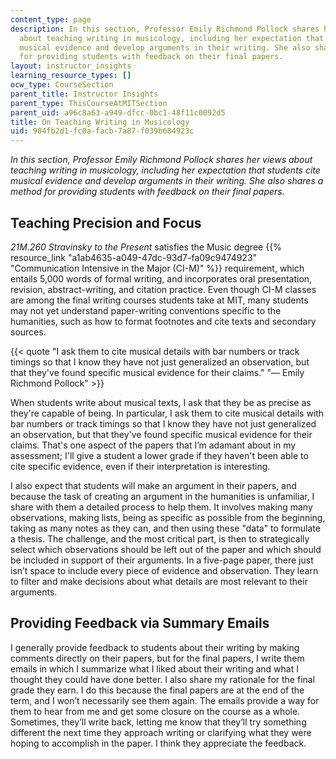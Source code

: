 ```yaml
---
content_type: page
description: In this section, Professor Emily Richmond Pollock shares her insights
  about teaching writing in musicology, including her expectation that students cite
  musical evidence and develop arguments in their writing. She also shares a method
  for providing students with feedback on their final papers.
layout: instructor_insights
learning_resource_types: []
ocw_type: CourseSection
parent_title: Instructor Insights
parent_type: ThisCourseAtMITSection
parent_uid: a96c8a63-a949-dfcc-0bc1-48f11c0092d5
title: On Teaching Writing in Musicology
uid: 984fb2d1-fc0a-facb-7a87-f039b684923c
---
```


_In this section, Professor Emily Richmond Pollock shares her views about teaching writing in musicology, including her expectation that students cite musical evidence and develop arguments in their writing. She also shares a method for providing students with feedback on their final papers._

Teaching Precision and Focus
----------------------------

_21M.260 Stravinsky to the Present_ satisfies the Music degree {{% resource_link "a1ab4635-a049-47dc-93d7-fa09c9474923" "Communication Intensive in the Major (CI-M)" %}} requirement, which entails 5,000 words of formal writing, and incorporates oral presentation, revision, abstract-writing, and citation practice. Even though CI-M classes are among the final writing courses students take at MIT, many students may not yet understand paper-writing conventions specific to the humanities, such as how to format footnotes and cite texts and secondary sources. 

{{< quote "I ask them to cite musical details with bar numbers or track timings so that I know they have not just generalized an observation, but that they've found specific musical evidence for their claims." "— Emily Richmond Pollock" >}}

When students write about musical texts, I ask that they be as precise as they're capable of being. In particular, I ask them to cite musical details with bar numbers or track timings so that I know they have not just generalized an observation, but that they've found specific musical evidence for their claims. That's one aspect of the papers that I’m adamant about in my assessment; I'll give a student a lower grade if they haven't been able to cite specific evidence, even if their interpretation is interesting.

I also expect that students will make an argument in their papers, and because the task of creating an argument in the humanities is unfamiliar, I share with them a detailed process to help them. It involves making many observations, making lists, being as specific as possible from the beginning, taking as many notes as they can, and then using these "data" to formulate a thesis. The challenge, and the most critical part, is then to strategically select which observations should be left out of the paper and which should be included in support of their arguments. In a five-page paper, there just isn’t space to include every piece of evidence and observation. They learn to filter and make decisions about what details are most relevant to their arguments.

Providing Feedback via Summary Emails
-------------------------------------

I generally provide feedback to students about their writing by making comments directly on their papers, but for the final papers, I write them emails in which I summarize what I liked about their writing and what I thought they could have done better. I also share my rationale for the final grade they earn. I do this because the final papers are at the end of the term, and I won’t necessarily see them again. The emails provide a way for them to hear from me and get some closure on the course as a whole. Sometimes, they’ll write back, letting me know that they’ll try something different the next time they approach writing or clarifying what they were hoping to accomplish in the paper. I think they appreciate the feedback.